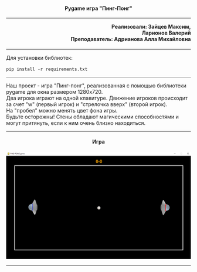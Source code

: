 <h4 align="center">Pygame игра "Пинг-Понг"</h4><hr>

<h4 align="right" style="margin-top: 1px;">
    Реализовали: Зайцев Максим,<br>
	Ларионов Валерий<br>
    Преподаватель: Адрианова Алла Михайловна
</h4><hr>

<p>Для установки библиотек:</p>

```
pip install -r requirements.txt
```

<hr>

<p>Наш проект - игра "Пинг-понг", реализованная с помощью библиотеки pygame для окна размером 1280x720.<br>
Два игрока играют на одной клавитуре. Движение игроков происходит за счет
"w" (первый игрок) и "стрелочка вверх" (второй игрок).<br> На "пробел" можно менять цвет фона игры.<br>
Будьте осторожны! Стены обладают магическими способностями и могут притянуть, если к ним очень близко находиться.</p><hr>

<h4 align="center">Игра</h4>
<img src="assets/images/image_readme.png">
<hr>
